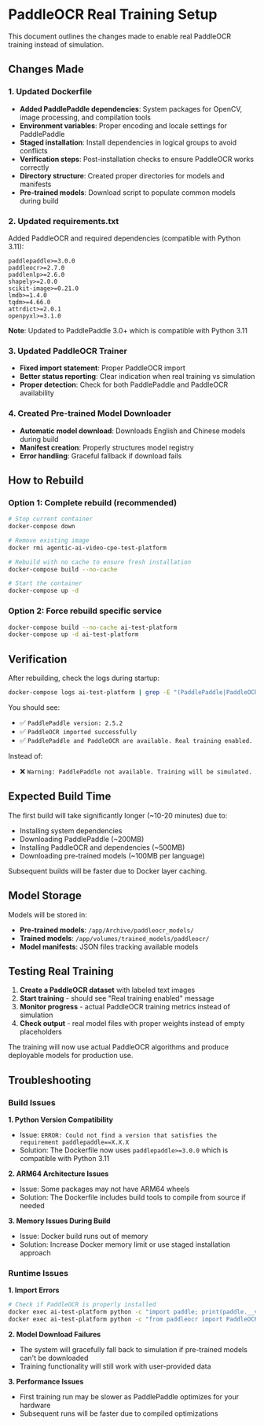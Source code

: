 # PaddleOCR Real Training Setup

This document outlines the changes made to enable real PaddleOCR training instead of simulation.

## Changes Made

### 1. Updated Dockerfile
- **Added PaddlePaddle dependencies**: System packages for OpenCV, image processing, and compilation tools
- **Environment variables**: Proper encoding and locale settings for PaddlePaddle
- **Staged installation**: Install dependencies in logical groups to avoid conflicts
- **Verification steps**: Post-installation checks to ensure PaddleOCR works correctly
- **Directory structure**: Created proper directories for models and manifests
- **Pre-trained models**: Download script to populate common models during build

### 2. Updated requirements.txt
Added PaddleOCR and required dependencies (compatible with Python 3.11):
```
paddlepaddle>=3.0.0
paddleocr>=2.7.0
paddlenlp>=2.6.0
shapely>=2.0.0
scikit-image>=0.21.0
lmdb>=1.4.0
tqdm>=4.66.0
attrdict>=2.0.1
openpyxl>=3.1.0
```

**Note**: Updated to PaddlePaddle 3.0+ which is compatible with Python 3.11

### 3. Updated PaddleOCR Trainer
- **Fixed import statement**: Proper PaddleOCR import
- **Better status reporting**: Clear indication when real training vs simulation
- **Proper detection**: Check for both PaddlePaddle and PaddleOCR availability

### 4. Created Pre-trained Model Downloader
- **Automatic model download**: Downloads English and Chinese models during build
- **Manifest creation**: Properly structures model registry
- **Error handling**: Graceful fallback if download fails

## How to Rebuild

### Option 1: Complete rebuild (recommended)
```bash
# Stop current container
docker-compose down

# Remove existing image
docker rmi agentic-ai-video-cpe-test-platform

# Rebuild with no cache to ensure fresh installation
docker-compose build --no-cache

# Start the container
docker-compose up -d
```

### Option 2: Force rebuild specific service
```bash
docker-compose build --no-cache ai-test-platform
docker-compose up -d ai-test-platform
```

## Verification

After rebuilding, check the logs during startup:
```bash
docker-compose logs ai-test-platform | grep -E "(PaddlePaddle|PaddleOCR|training)"
```

You should see:
- ✅ `PaddlePaddle version: 2.5.2`
- ✅ `PaddleOCR imported successfully`
- ✅ `PaddlePaddle and PaddleOCR are available. Real training enabled.`

Instead of:
- ❌ `Warning: PaddlePaddle not available. Training will be simulated.`

## Expected Build Time

The first build will take significantly longer (~10-20 minutes) due to:
- Installing system dependencies
- Downloading PaddlePaddle (~200MB)
- Installing PaddleOCR and dependencies (~500MB)
- Downloading pre-trained models (~100MB per language)

Subsequent builds will be faster due to Docker layer caching.

## Model Storage

Models will be stored in:
- **Pre-trained models**: `/app/Archive/paddleocr_models/`
- **Trained models**: `/app/volumes/trained_models/paddleocr/`
- **Model manifests**: JSON files tracking available models

## Testing Real Training

1. **Create a PaddleOCR dataset** with labeled text images
2. **Start training** - should see "Real training enabled" message
3. **Monitor progress** - actual PaddleOCR training metrics instead of simulation
4. **Check output** - real model files with proper weights instead of empty placeholders

The training will now use actual PaddleOCR algorithms and produce deployable models for production use.

## Troubleshooting

### Build Issues

**1. Python Version Compatibility**
- Issue: `ERROR: Could not find a version that satisfies the requirement paddlepaddle==X.X.X`
- Solution: The Dockerfile now uses `paddlepaddle>=3.0.0` which is compatible with Python 3.11

**2. ARM64 Architecture Issues**
- Issue: Some packages may not have ARM64 wheels
- Solution: The Dockerfile includes build tools to compile from source if needed

**3. Memory Issues During Build**
- Issue: Docker build runs out of memory
- Solution: Increase Docker memory limit or use staged installation approach

### Runtime Issues

**1. Import Errors**
```bash
# Check if PaddleOCR is properly installed
docker exec ai-test-platform python -c "import paddle; print(paddle.__version__)"
docker exec ai-test-platform python -c "from paddleocr import PaddleOCR; print('Success')"
```

**2. Model Download Failures**
- The system will gracefully fall back to simulation if pre-trained models can't be downloaded
- Training functionality will still work with user-provided data

**3. Performance Issues**
- First training run may be slower as PaddlePaddle optimizes for your hardware
- Subsequent runs will be faster due to compiled optimizations